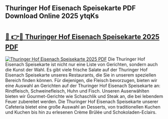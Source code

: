 ## Thuringer Hof Eisenach Speisekarte PDF Download Online 2025 ytqKs

# <h2><a href="http://gc7kcen.nevu.top/?p=Thuringer+Hof+Eisenach+Speisekarte">🔗 👉🔴 Thuringer Hof Eisenach Speisekarte 2025 PDF</a></h2>

[![Thuringer Hof Eisenach Speisekarte 2025 PDF](https://i.imgur.com/dBaPXMq.png)](http://gc7kcen.nevu.top/?p=Thuringer+Hof+Eisenach+Speisekarte)
Die Thuringer Hof Eisenach Speisekarte ist nicht nur eine Liste von Gerichten, sondern auch die Kunst der Wahl. Es gibt viele frische Salate auf der Thuringer Hof Eisenach Speisekarte unseres Restaurants, die Sie in unserem speziellen Bereich finden können. Für diejenigen, die Fleisch bevorzugen, bieten wir eine Auswahl an Gerichten auf der Thuringer Hof Eisenach Speisekarte an: Rindfleisch, Schweinefleisch, Huhn und Fisch. Unseren Auserwählten bieten wir Gourmet-Gerichte wie Schaschlik und Steak an, die bei lebendem Feuer zubereitet werden. Die Thuringer Hof Eisenach Speisekarte unserer Cafeteria bietet eine große Auswahl an Desserts, von traditionellen Kuchen und Kuchen bis hin zu erlesenen Crème Brûlée und Schokoladen-Eclairs.
